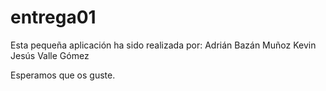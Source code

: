 # entrega01
Esta pequeña aplicación ha sido realizada por:
	Adrián Bazán Muñoz
	Kevin Jesús Valle Gómez
	
Esperamos que os guste.